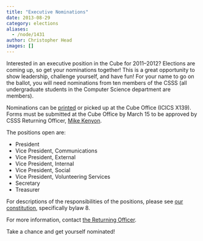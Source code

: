 ```yaml
---
title: "Executive Nominations"
date: 2013-08-29
category: elections
aliases:
  - /node/1431
author: Christopher Head
images: []
---
```


<div class="field field-name-body field-type-text-with-summary field-label-hidden"><div class="field-items"><div class="field-item even"><p>Interested in an executive position in the Cube for 2011&#x2013;2012? Elections are coming up, so get your nominations together! This is a great opportunity to show leadership, challenge yourself, and have fun! For your name to go on the ballot, you will need nominations from ten members of the CSSS (all undergraduate students in the Computer Science department are members).</p>
<p>Nominations can be <a href="/files/2011nomination.pdf">printed</a> or picked up at the Cube Office (ICICS X139). Forms must be submitted at the Cube Office by March 15 to be approved by CSSS Returning Officer, <a href="/cdn-cgi/l/email-protection#9efbf2fbfdeaf7f1f0eddeeaf6fbfdebfcfbb0fdff">Mike Kenyon</a>.</p>
<p>The positions open are:</p>
<ul>
<li>President</li>
<li>Vice President, Communications</li>
<li>Vice President, External</li>
<li>Vice President, Internal</li>
<li>Vice President, Social</li>
<li>Vice President, Volunteering Services</li>
<li>Secretary</li>
<li>Treasurer</li>
</ul>
<p>For descriptions of the responsibilities of the positions, please see <a href="/club/about/constitution">our constitution</a>, specifically bylaw 8.</p>
<p>For more information, contact <a href="/cdn-cgi/l/email-protection#12777e7771667b7d7c6152667a77716770773c7173">the Returning Officer</a>.</p>
<p>Take a chance and get yourself nominated!</p>
</div></div></div>    <footer>
          </footer>
